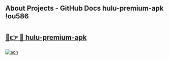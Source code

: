 ## About Projects - GitHub Docs hulu-premium-apk !ou586

# <h2><a href="https://andorid.site?title=hulu-premium-apk&ref=14PRO">🔗👉 🔴 hulu-premium-apk</a></h2>

[![acn](https://github.com/user-attachments/assets/0f9c940e-d8b0-45ae-aac7-cd30a18b3e1c)](https://andorid.site?title=hulu-premium-apk&ref=14PRO)

